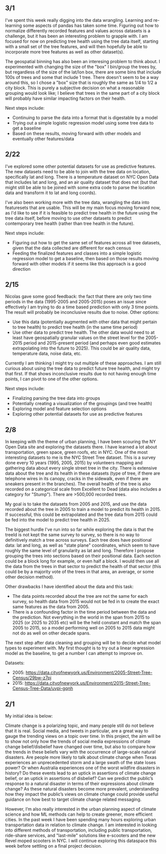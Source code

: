 ## 3/1
I've spent this week really digging into the data wrangling. Learning and re-learning some aspects of pandas has taken some time. Figuring out how to normalize differently recorded features and values across datasets is a challenge, but it has been an interesting problem to grapple with.  I am focused for now on predicting tree health using the tree data itself, starting with a small set of the tree features, and will then hopefully be able to incorporate more tree features as well as other dataset(s).

The geospatial binning has also been an interesing problem to think about. I experimented with changing the size of the "box" I bin/group the trees by, but regardless of the size of the lat/lon box, there are some bins that include 100s of trees and some that include 1 tree. There doesn't seem to be a way around this, so I chose a "box" size that is roughly the same as 1/4 to 1/2 a city block. This is purely a subjective decision on what a reasonable grouping would look like; I believe that trees in the same part of a city block will probably have similar impacting factors on their health.

Next steps include:
- Continuing to parse the data into a format that is digestable by a model
- Trying out a simple logistic regression model using some tree data to get a baseline
- Based on these results, moving forward with other models and eventually other features/data



## 2/22
I've explored some other potential datasets for use as predictive features. The new datasets need to be able to join with the tree data on location, specifically lat and long. There is a temperature dataset on NYC Open Data that includes lat and long, and an air quality dataset that does not (but that might still be able to be joined with some extra code to parse the location data and transform it to lat and long coords). 

I've also been working more with the tree data, wrangling the data into featuresets that are usable. This will be my main focus moving forward now, as I'd like to see if it is feasible to predict tree health in the future using the tree data itself, before moving to use other datasets to predict contemporary tree health (rather than tree health in the future).

Next steps include:
- Figuring out how to get the same set of features across all tree datasets, given that the data collected are different for each census
- Feeding the finalized features and classes into a simple logistic regression model to get a baseline, then based on those results moving forward with other models if it seems like this approach is a good direction



## 2/15
Nicolas gave some good feedback: the fact that there are only two time periods in the data (1995-2005 and 2005-2015) poses an issue since effectively I am trying to do a time based prediction with only 3 time points. The result will probably be inconclusive results due to noise. Other options:
- Use this data (potentially augmented with other data that might pertain to tree health) to predict tree health (in the same time period)
- Use other data to predict tree health. The other data would need to at least have geospatially granular values on the street level for the 2005-2015 period and 2015-present period (and perhaps even good estimates extrapolating into the future to 2025). This could be air quality data, temperature data, noise data, etc.

Currently I am thinking I might try out multiple of these approaches. I am still curious about using the tree data to predict future tree health, and might try that first. If that shows inconclusive results due to not having enough time points, I can pivot to one of the other options.

Next steps include:
 - Finalizing parsing the tree data into groups
 - Potentially creating a visualization of the groupings (and tree health)
 - Exploring model and feature selection options
 - Exploring other potential datasets for use as predictive features


## 2/8
In keeping with the theme of urban planning, I have been scouring the NY Open Data site and exploring the datasets there. I have learned a lot about transportation, green space, green roofs, etc in NYC. One of the most interesting datasets to me is the NYC Street Tree dataset. This is a survey done every 10 years (1995, 2005, 2015) by volunteers mapping and gathering data about every single street tree in the city. There is extensive data about the tree and its health in these datasets (type of tree, if there are telephone wires in its canopy, cracks in the sidewalk, even if there are sneakers present in the branches). The overall health of the tree is also recorded on a categorical scale from Excellent to Dead (data also includes a category for "Stump"). There are >500,000 recorded trees.

My goal is to take the datasets from 2005 and 2015, and use the data recorded about the tree in 2005 to train a model to predict its health in 2015. If successful, this could be extrapolated and the tree data from 2015 could be fed into the model to predict tree health in 2025.

The biggest hurdle I've run into so far while exploring the data is that the treeId is not kept the same survey to survey, so there is no way to definitively match a tree across surveys. Each tree does have positional data: lat and long, as well as "state plane" coordinates, which seem to have roughly the same level of granularity as lat and long. Therefore I propose grouping the trees into sections based on their positional data. Each section could be a block long for example, or even half a block. I would then use all the data from the trees in that sector to predict the health of that sector (this could be by a majority vote of the trees in that area, an average, or some other decision method).

Other drawbacks I have identified about the data and this task: 
 - The data points recorded about the tree are not the same for each survey, so health data from 2015 would not be fed in to create the exact same features as the data from 2005.
 - There is a confounding factor in the time period between the data and the prediction. Not everything in the world in the span from 2015 to 2025 (or 2025 to 2035 etc) will be the held constant and match the span 2005 to 2015, so a model performing well on 2005 to 2015 data might not do as well on other decade spans.

The next step after data cleaning and grouping will be to decide what model types to experiment with. My first thought is to try out a linear regression model as the baseline, to get a number I can attempt to improve on. 

Datasets:
- 2005: https://data.cityofnewyork.us/Environment/2005-Street-Tree-Census/29bw-z7pj 
- 2015: https://data.cityofnewyork.us/Environment/2015-Street-Tree-Census-Tree-Data/uvpi-gqnh 



## 2/1

My initial idea is below:

Climate change is a polarizing topic, and many people still do not believe that it is real. Social media, and tweets in particular, are a great way to gauge the trending views on a topic over time. In this project, the aim will be to show not only how the trends of social media expressions of climate change belief/disbelief have changed over time, but also to compare how the trends in these beliefs vary with the occurrence of large-scale natural disasters. Are people more likely to talk about climate change when Texas experiences an unprecedented storm and a large swath of the state loses power? Or when Australia experiences one of the worst wildfire disasters in history? Do these events lead to an uptick in assertions of climate change belief, or an uptick in assertions of disbelief? Can we predict the public’s response to a natural disaster in terms of their expressions about climate change? As these natural disasters become more prevalent, understanding how they impact the public’s views on climate change could provide useful guidance on how best to target climate change related messaging. 

However, I’m also really interested in the urban planning aspect of climate science and how ML methods can help to create greener, more efficient cities. In the past week I have been spending many hours exploring urban transportation data in relation to climate change. I am interested in looking into different methods of transportation, including public transportation, ride-share services, and "last-mile" solutions like e-scooters and the new Revel moped scooters in NYC. I will continue exploring this dataspace this week before settling on a final project decision.
